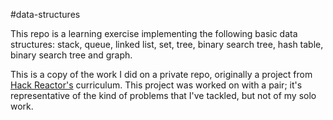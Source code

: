 #data-structures

This repo is a learning exercise implementing the following basic data structures: stack, queue, linked list, set, tree, binary search tree, hash table, binary search tree and graph.

This is a copy of the work I did on a private repo, originally a project from
[Hack Reactor's](http://hackreactor.com) curriculum. This project was worked
on with a pair; it's representative of the kind of problems that I've tackled,
but not of my solo work.